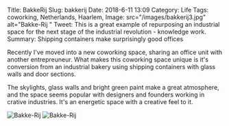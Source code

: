 Title: BakkeRij
Slug: bakkerij
Date: 2018-6-11 13:09
Category: Life
Tags: coworking, Netherlands, Haarlem, 
Image: src="/images/bakkerij3.jpg" alt="Bakke-Rij "
Tweet: This is a great example of repurposing an industrial space for the next stage of the industrial revolution - knowledge work. 
Summary: Shipping containers make surprisingly good offices

Recently I've moved into a new coworking space, sharing an office unit with
another entrepreuneur. What makes this coworking space unique is it's
conversion from an industrial bakery using shipping containers with glass
walls and door sections.

The skylights, glass walls and bright green paint make a great atmosphere, and
the space seems popular with designers and founders working in crative
industries. It's an energetic space with a creative feel to it.

![Bakke-Rij]({filename}../images/bakkerij1.jpg)
![Bakke-Rij]({filename}../images/bakkerij2.jpg)
